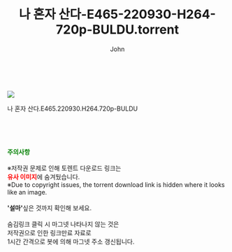 ﻿---
layout: post
title:  "    나 혼자 산다-E465-220930-H264-720p-BULDU.torrent"
author: John
categories: [ TV ]
tags: [  ]
image: https://torrentrj56.com/uploadfile/full/28cd506511e9f3d8466f296a0e5ad4062428ebc7.jpg 
description: "    나 혼자 산다-E465-220930-H264-720p-BULDU torrent 정보 공유"
toc: true
toc_sticky: true
---

<br>
<p><img src="https://torrentrj56.com/uploadfile/full/28cd506511e9f3d8466f296a0e5ad4062428ebc7.jpg"/></p>
 나 혼자 산다.E465.220930.H264.720p-BULDU  
    
<br><br><br>
<p data-ke-size="size16"><b><span style="color: green;">주의사항</span></b><br /><br />※저작권 문제로 인해 토렌트 다운로드 링크는<br /><b><span style="color: red;">유사 이미지</span></b>에 숨겨뒀습니다.<br />※Due to copyright issues, the torrent download link is hidden where it looks like an image.<br /><br /><b>'설마'</b>싶은 것까지 확인해 보세요.<br /><br />숨김링크 클릭 시 마그넷 나타나지 않는 것은<br />저작권으로 인한 링크만료 자료로<br />1시간 간격으로 봇에 의해 마그넷 주소 갱신됩니다.</p>
